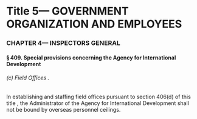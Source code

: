 
# Title 5— GOVERNMENT ORGANIZATION AND EMPLOYEES
### CHAPTER 4— INSPECTORS GENERAL
#### § 409. Special provisions concerning the Agency for International Development
###### (c) Field Offices .

In establishing and staffing field offices pursuant to section 406(d) of this title , the Administrator of the Agency for International Development shall not be bound by overseas personnel ceilings.
